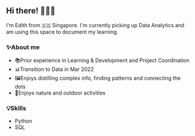 ## Hi there! 🙋🏻‍♀️

I'm Edith from 🇸🇬 Singapore. I'm currently picking up Data Analytics and am using this space to document my learning. 

### ✨About me

- 📚Prior experience in Learning & Development and Project Coordination
- 📊Transition to Data in Mar 2022
- 🖼Enjoys distilling complex info, finding patterns and connecting the dots 
- 🌿Enjoys nature and outdoor activities

### 💡Skills

- Python
- SQL

<!---
edithnghj/edithnghj is a ✨ special ✨ repository because its `README.md` (this file) appears on your GitHub profile.
You can click the Preview link to take a look at your changes.
--->
